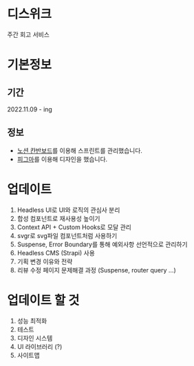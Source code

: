 # 디스위크

주간 회고 서비스

# 기본정보

## 기간

2022.11.09 - ing

## 정보

- [노션 칸반보드](https://bush-quarter-3e6.notion.site/11a74c34c0154ea68ad917e4fb4fe255)를 이용해 스프린트를 관리했습니다.
- [피그마](https://www.figma.com/file/3OhEyNGdHgHqf4ndq09hSt/%EB%94%94%EC%8A%A4%EC%9C%84%ED%81%AC?node-id=0%3A1&t=mZPS85OWBW4cb71u-0)를 이용해 디자인을 했습니다.

# 업데이트

1. Headless UI로 UI와 로직의 관심사 분리
2. 합성 컴포넌트로 재사용성 높이기
3. Context API + Custom Hooks로 모달 관리
4. svgr로 svg파일 컴포넌트처럼 사용하기
5. Suspense, Error Boundary를 통해 예외사항 선언적으로 관리하기
6. Headless CMS (Strapi) 사용
7. 기획 변경 이유와 전략
8. 리뷰 수정 페이지 문제해결 과정 (Suspense, router query ...)

# 업데이트 할 것
1. 성능 최적화
2. 테스트
3. 디자인 시스템
4. UI 라이브러리 (?)
5. 사이트맵
